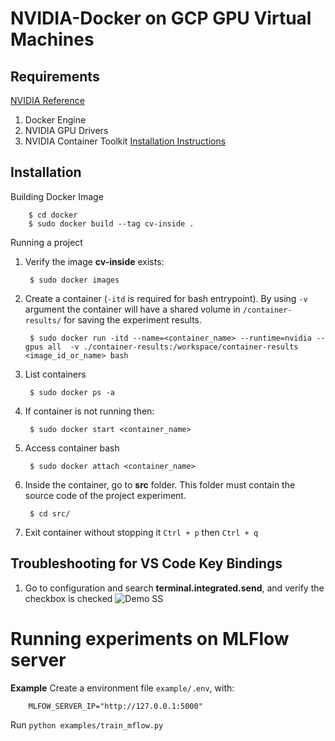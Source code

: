 # NVIDIA-Docker on GCP GPU Virtual Machines
## Requirements
[NVIDIA Reference](https://catalog.ngc.nvidia.com/orgs/nvidia/containers/pytorch)
1. Docker Engine
2. NVIDIA GPU Drivers
3. NVIDIA Container Toolkit [Installation Instructions]("https://docs.nvidia.com/datacenter/cloud-native/container-toolkit/install-guide.html#docker")

## Installation
Building Docker Image

        $ cd docker
        $ sudo docker build --tag cv-inside .

Running a project
1. Verify the image **cv-inside** exists:

        $ sudo docker images

2. Create a container (<code>-itd</code> is required for bash entrypoint). By using <code>-v</code> argument the container will have a shared volume in <code>/container-results/</code> for saving the experiment results.

        $ sudo docker run -itd --name=<container_name> --runtime=nvidia --gpus all  -v ./container-results:/workspace/container-results <image_id_or_name> bash

3. List containers

        $ sudo docker ps -a

4. If container is not running then:

        $ sudo docker start <container_name>

5. Access container bash
   
        $ sudo docker attach <container_name>

6. Inside the container, go to **src** folder. This folder must contain the source code of the project experiment.

        $ cd src/

7. Exit container without stopping it <code>Ctrl + p</code> then <code>Ctrl + q</code>


## Troubleshooting for VS Code Key Bindings
   1. Go to configuration and search **terminal.integrated.send**, and verify the checkbox is checked
   ![Demo SS](https://s3.us-west-2.amazonaws.com/secure.notion-static.com/46759b3f-eceb-4943-8f5d-1cb4a5122ec3/Untitled.png?X-Amz-Algorithm=AWS4-HMAC-SHA256&X-Amz-Content-Sha256=UNSIGNED-PAYLOAD&X-Amz-Credential=AKIAT73L2G45EIPT3X45%2F20230227%2Fus-west-2%2Fs3%2Faws4_request&X-Amz-Date=20230227T014440Z&X-Amz-Expires=86400&X-Amz-Signature=419613ca0ac870af3b4a2bd6b25a8ad74b2c2dfd7f186a3b7fcb09994e469e08&X-Amz-SignedHeaders=host&response-content-disposition=filename%3D%22Untitled.png%22&x-id=GetObject "Configuration VS Code")


# Running experiments on MLFlow server
**Example** 
Create a environment file <code>example/.env</code>, with:

        MLFOW_SERVER_IP="http://127.0.0.1:5000"

Run <code>python examples/train_mflow.py</code>
